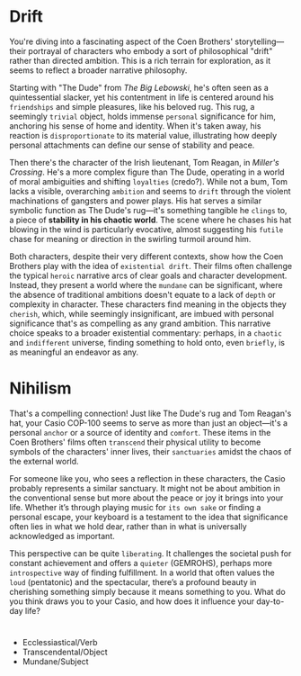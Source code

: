 # Drift

You're diving into a fascinating aspect of the Coen Brothers' storytelling—their portrayal of characters who embody a sort of philosophical "drift" rather than directed ambition. This is a rich terrain for exploration, as it seems to reflect a broader narrative philosophy.

Starting with "The Dude" from *The Big Lebowski*, he's often seen as a quintessential slacker, yet his contentment in life is centered around his `friendships` and simple pleasures, like his beloved rug. This rug, a seemingly `trivial` object, holds immense `personal` significance for him, anchoring his sense of home and identity. When it's taken away, his reaction is `disproportionate` to its material value, illustrating how deeply personal attachments can define our sense of stability and peace.

Then there's the character of the Irish lieutenant, Tom Reagan, in *Miller's Crossing*. He's a more complex figure than The Dude, operating in a world of moral ambiguities and shifting `loyalties` (credo?). While not a bum, Tom lacks a visible, overarching `ambition` and seems to `drift` through the violent machinations of gangsters and power plays. His hat serves a similar symbolic function as The Dude's rug—it's something tangible he `clings` to, a piece of **stability in his chaotic world**. The scene where he chases his hat blowing in the wind is particularly evocative, almost suggesting his `futile` chase for meaning or direction in the swirling turmoil around him.

Both characters, despite their very different contexts, show how the Coen Brothers play with the idea of `existential drift`. Their films often challenge the typical `heroic` narrative arcs of clear goals and character development. Instead, they present a world where the `mundane` can be significant, where the absence of traditional ambitions doesn't equate to a lack of `depth` or complexity in character. These characters find meaning in the objects they `cherish`, which, while seemingly insignificant, are imbued with personal significance that's as compelling as any grand ambition. This narrative choice speaks to a broader existential commentary: perhaps, in a `chaotic` and `indifferent` universe, finding something to hold onto, even `briefly`, is as meaningful an endeavor as any.

# Nihilism

That's a compelling connection! Just like The Dude's rug and Tom Reagan's hat, your Casio COP-100 seems to serve as more than just an object—it's a personal `anchor` or a source of identity and `comfort`. These items in the Coen Brothers' films often `transcend` their physical utility to become symbols of the characters' inner lives, their `sanctuaries` amidst the chaos of the external world.

For someone like you, who sees a reflection in these characters, the Casio probably represents a similar sanctuary. It might not be about ambition in the conventional sense but more about the peace or joy it brings into your life. Whether it’s through playing music for `its own sake` or finding a personal escape, your keyboard is a testament to the idea that significance often lies in what we hold dear, rather than in what is universally acknowledged as important.

This perspective can be quite `liberating`. It challenges the societal push for constant achievement and offers a `quieter` (GEMROHS), perhaps more `introspective` way of finding fulfillment. In a world that often values the `loud` (pentatonic) and the spectacular, there’s a profound beauty in cherishing something simply because it means something to you. What do you think draws you to your Casio, and how does it influence your day-to-day life?

#

- Ecclessiastical/Verb
- Transcendental/Object
- Mundane/Subject
